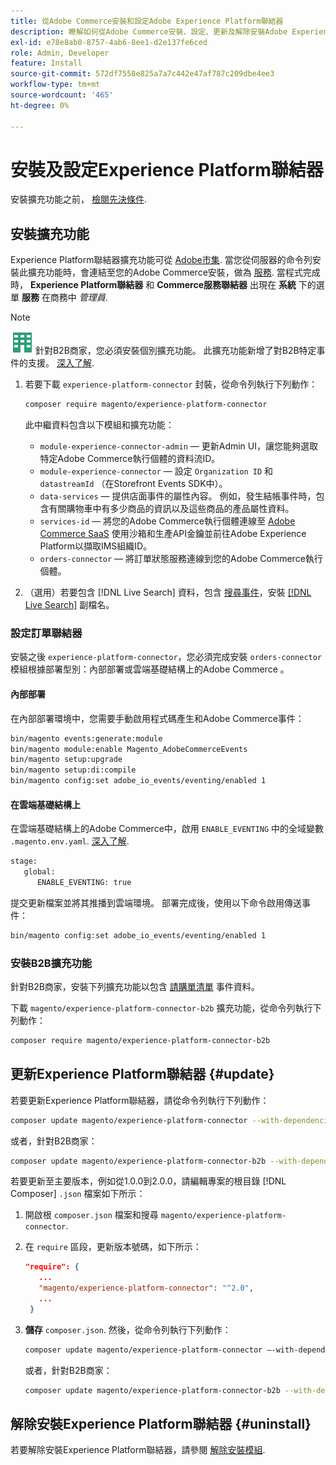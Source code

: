 ```yaml
---
title: 從Adobe Commerce安裝和設定Adobe Experience Platform聯結器
description: 瞭解如何從Adobe Commerce安裝、設定、更新及解除安裝Adobe Experience Platform Connector。
exl-id: e78e8ab0-8757-4ab6-8ee1-d2e137fe6ced
role: Admin, Developer
feature: Install
source-git-commit: 572df7558e825a7a7c442e47af787c209dbe4ee3
workflow-type: tm+mt
source-wordcount: '465'
ht-degree: 0%

---
```


# 安裝及設定Experience Platform聯結器

安裝擴充功能之前， [檢閱先決條件](overview.md#prereqs).

## 安裝擴充功能

Experience Platform聯結器擴充功能可從 [Adobe市集](https://commercemarketplace.adobe.com/magento-experience-platform-connector.html). 當您從伺服器的命令列安裝此擴充功能時，會連結至您的Adobe Commerce安裝，做為 [服務](../landing/saas.md). 當程式完成時， **Experience Platform聯結器** 和 **Commerce服務聯結器** 出現在 **系統** 下的選單 **服務** 在商務中 _管理員_.

>[!NOTE]
>
>![適用於Adobe Commerce的B2B](../assets/b2b.svg) 針對B2B商家，您必須安裝個別擴充功能。 此擴充功能新增了對B2B特定事件的支援。 [深入了解](#install-the-b2b-extension).

1. 若要下載 `experience-platform-connector` 封裝，從命令列執行下列動作：

   ```bash
   composer require magento/experience-platform-connector
   ```

   此中繼資料包含以下模組和擴充功能：

   * `module-experience-connector-admin`  — 更新Admin UI，讓您能夠選取特定Adobe Commerce執行個體的資料流ID。
   * `module-experience-connector`  — 設定 `Organization ID` 和 `datastreamId` （在Storefront Events SDK中）。
   * `data-services`  — 提供店面事件的屬性內容。 例如，發生結帳事件時，包含有關購物車中有多少商品的資訊以及這些商品的產品屬性資料。
   * `services-id`  — 將您的Adobe Commerce執行個體連線至 [Adobe Commerce SaaS](../landing/saas.md) 使用沙箱和生產API金鑰並前往Adobe Experience Platform以擷取IMS組織ID。
   * `orders-connector`  — 將訂單狀態服務連線到您的Adobe Commerce執行個體。

1. （選用）若要包含 [!DNL Live Search] 資料，包含 [搜尋事件](events.md#search-events)，安裝 [[!DNL Live Search]](../live-search/install.md) 副檔名。

### 設定訂單聯結器

安裝之後 `experience-platform-connector`，您必須完成安裝 `orders-connector` 模組根據部署型別：內部部署或雲端基礎結構上的Adobe Commerce 。

#### 內部部署

在內部部署環境中，您需要手動啟用程式碼產生和Adobe Commerce事件：

```bash
bin/magento events:generate:module
bin/magento module:enable Magento_AdobeCommerceEvents
bin/magento setup:upgrade
bin/magento setup:di:compile
bin/magento config:set adobe_io_events/eventing/enabled 1
```

#### 在雲端基礎結構上

在雲端基礎結構上的Adobe Commerce中，啟用 `ENABLE_EVENTING` 中的全域變數 `.magento.env.yaml`. [深入了解](https://experienceleague.adobe.com/docs/commerce-cloud-service/user-guide/configure/env/stage/variables-global.html#enable_eventing).

```bash
stage:
   global:
      ENABLE_EVENTING: true
```

提交更新檔案並將其推播到雲端環境。 部署完成後，使用以下命令啟用傳送事件：

```bash
bin/magento config:set adobe_io_events/eventing/enabled 1
```

### 安裝B2B擴充功能

針對B2B商家，安裝下列擴充功能以包含 [請購單清單](events.md#b2b-events) 事件資料。

下載 `magento/experience-platform-connector-b2b` 擴充功能，從命令列執行下列動作：

```bash
composer require magento/experience-platform-connector-b2b
```

## 更新Experience Platform聯結器 {#update}

若要更新Experience Platform聯結器，請從命令列執行下列動作：

```bash
composer update magento/experience-platform-connector --with-dependencies
```

或者，針對B2B商家：

```bash
composer update magento/experience-platform-connector-b2b --with-dependencies
```

若要更新至主要版本，例如從1.0.0到2.0.0，請編輯專案的根目錄 [!DNL Composer] `.json` 檔案如下所示：

1. 開啟根 `composer.json` 檔案和搜尋 `magento/experience-platform-connector`.

1. 在 `require` 區段，更新版本號碼，如下所示：

   ```json
   "require": {
      ...
      "magento/experience-platform-connector": "^2.0",
      ...
    }
   ```

1. **儲存** `composer.json`. 然後，從命令列執行下列動作：

   ```bash
   composer update magento/experience-platform-connector –-with-dependencies
   ```

   或者，針對B2B商家：

   ```bash
   composer update magento/experience-platform-connector-b2b --with-dependencies
   ```

## 解除安裝Experience Platform聯結器 {#uninstall}

若要解除安裝Experience Platform聯結器，請參閱 [解除安裝模組](https://experienceleague.adobe.com/docs/commerce-operations/installation-guide/tutorials/uninstall-modules.html).
